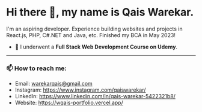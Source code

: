  # Hi there 👋, my name is Qais Warekar.
 
 I'm an aspiring developer. Experience building websites and projects in React.js, PHP, C#.NET and Java, etc. Finished my BCA in May 2023!
  
- 🌱 I underwent a **Full Stack Web Development Course on Udemy**.
---
### 📫 How to reach me:
 -   Email: warekarqais@gmail.com
 -   Instagram: https://www.instagram.com/qaiswarekar/
 -   LinkedIn: https://www.linkedin.com/in/qais-warekar-5422321b8/
 -   Website: https://wqais-portfolio.vercel.app/
